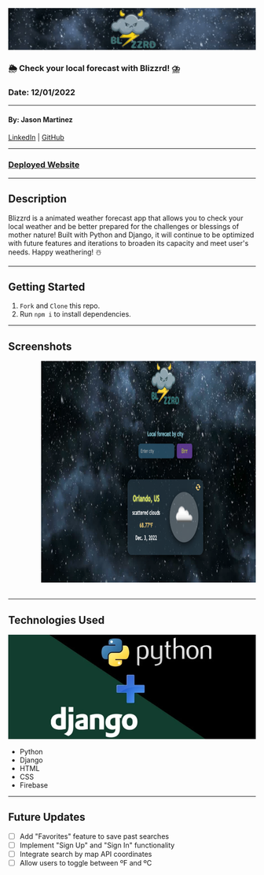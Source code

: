 <img style="center" src="/static/images/blizzrd_banner.gif" alt="Blizzrd Banner"  width="1000">

### 🌦 Check your local forecast with Blizzrd! ⛈

### Date: 12/01/2022

---

#### By: Jason Martinez

<a href="https://www.linkedin.com/in/martinez-jason/" target="_blank" rel="noreferrer">LinkedIn</a> | <a href="https://github.com/jasonmar08" target="_blank" rel="noreferrer">GitHub</a>

---

### <a href="http://d16pebddosrjbz.cloudfront.net/" target="_blank" alt="Deployed Website" rel="noreferrer">Deployed Website</a>

---

## Description

Blizzrd is a animated weather forecast app that allows you to check your local weather and be better prepared for the challenges or blessings of mother nature! Built with Python and Django, it will continue to be optimized with future features and iterations to broaden its capacity and meet user's needs. Happy weathering! ☃️

---

## Getting Started

1.  `Fork` and `Clone` this repo.
2.  Run `npm i` to install dependencies.

---

## Screenshots

<div style= "center">
    <pre>
        <img src="/static/images/app_image1.png"  height="450">&nbsp;&nbsp;&nbsp;<img src="/static/images/app_image2.png" height="450">&nbsp;&nbsp;&nbsp;
    </pre>
</div>

---

## Technologies Used

<img style="center" src="/static/images/tech_used.png" alt="Python Django" width="1000">

- Python
- Django
- HTML
- CSS
- Firebase

---

## Future Updates

- [ ] Add "Favorites" feature to save past searches
- [ ] Implement "Sign Up" and "Sign In" functionality
- [ ] Integrate search by map API coordinates
- [ ] Allow users to toggle between ºF and ºC
